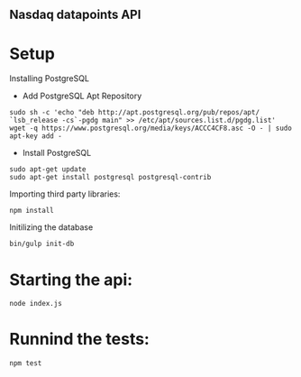 ## Nasdaq datapoints API

# Setup

Installing PostgreSQL

- Add PostgreSQL Apt Repository
```
sudo sh -c 'echo "deb http://apt.postgresql.org/pub/repos/apt/ `lsb_release -cs`-pgdg main" >> /etc/apt/sources.list.d/pgdg.list'
wget -q https://www.postgresql.org/media/keys/ACCC4CF8.asc -O - | sudo apt-key add -
```

- Install PostgreSQL
```
sudo apt-get update
sudo apt-get install postgresql postgresql-contrib
```

Importing third party libraries:
```
npm install
```

Initilizing the database
```
bin/gulp init-db
```

# Starting the api:
```
node index.js
```

# Runnind the tests:
```
npm test
```
